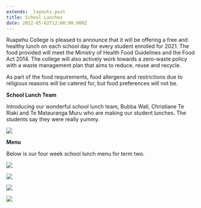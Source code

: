 ```yaml
---
extends: _layouts.post
title: School Lunches
date: 2022-05-02T12:00:00.000Z
---
```

Ruapehu College is pleased to announce that it will be offering a free and healthy lunch on each school day for every student enrolled for 2021. The food provided will meet the Ministry of Health Food Guidelines and the Food Act 2014. The college will also actively work towards a zero-waste policy with a waste management plan that aims to reduce, reuse and recycle.

As part of the food requirements, food allergens and restrictions due to religious reasons will be catered for, but food preferences will not be. 

**School Lunch Team**

Introducing our wonderful school lunch team, Bubba Wall, Christiane Te Riaki and Te Matauranga Muru who are making our student lunches. The students say they were really yummy.

![](https://res.cloudinary.com/ruapehu-college/image/upload/v1652306078/DSC_2248_uxrzvf.jpg)

**Menu**

Below is our four week school lunch menu for term two. 

![](https://res.cloudinary.com/ruapehu-college/image/upload/v1651707991/Lunch_1_xhttrl.jpg)

![](https://res.cloudinary.com/ruapehu-college/image/upload/v1651707991/Lunch_2_nlsfm2.jpg)

![](https://res.cloudinary.com/ruapehu-college/image/upload/v1651707991/Lunch_3_x756jh.jpg)

![](https://res.cloudinary.com/ruapehu-college/image/upload/v1651707992/Lunch_4_u0rcdo.jpg)

![]()
